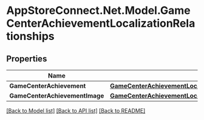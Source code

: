 # AppStoreConnect.Net.Model.GameCenterAchievementLocalizationRelationships

## Properties

Name | Type | Description | Notes
------------ | ------------- | ------------- | -------------
**GameCenterAchievement** | [**GameCenterAchievementLocalizationRelationshipsGameCenterAchievement**](GameCenterAchievementLocalizationRelationshipsGameCenterAchievement.md) |  | [optional] 
**GameCenterAchievementImage** | [**GameCenterAchievementLocalizationRelationshipsGameCenterAchievementImage**](GameCenterAchievementLocalizationRelationshipsGameCenterAchievementImage.md) |  | [optional] 

[[Back to Model list]](../README.md#documentation-for-models) [[Back to API list]](../README.md#documentation-for-api-endpoints) [[Back to README]](../README.md)

